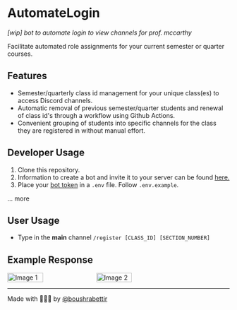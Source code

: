 # AutomateLogin 
*[wip] bot to automate login to view channels for prof. mccarthy*

Facilitate automated role assignments for your current semester or quarter courses.

## Features
- Semester/quarterly class id management for your unique class(es) to access Discord channels.
- Automatic removal of previous semester/quarter students and renewal of class id's through a workflow using Github Actions.
- Convenient grouping of students into specific channels for the class they are registered in without manual effort.

## Developer Usage
1. Clone this repository.
2. Information to create a bot and invite it to your server can be found [here.](https://discordjs.guide/preparations/setting-up-a-bot-application.html#creating-your-bot)
3.  Place your [bot token](https://www.writebots.com/discord-bot-token/) in a `.env` file. Follow `.env.example`.

... more

## User Usage
- Type in the **main** channel `/register [CLASS_ID] [SECTION_NUMBER]`

## Example Response
<div style="display: flex;">
  <img src="https://github.com/boushrabettir/automatelogin/assets/116927138/64698c05-382e-4ed0-b8ff-2c6eb003dcff" alt="Image 1" width="40%"/>
  <img src="https://github.com/boushrabettir/automatelogin/assets/116927138/9e965416-9c18-4adf-8c07-1c1a2e60f30d" alt="Image 2"  width="40%"/>
</div>


---
Made with 💙🧡🤍 by [@boushrabettir](https://github.com/boushrabettir)
